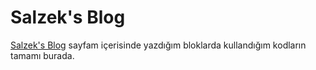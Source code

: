 # Salzek's Blog
[Salzek's Blog](https://salzek.blogspot.com/) sayfam içerisinde yazdığım bloklarda kullandığım kodların tamamı burada.
